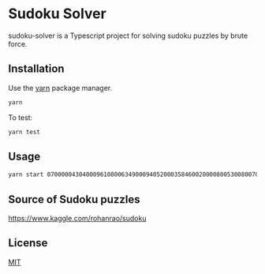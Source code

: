 # Sudoku Solver

sudoku-solver is a Typescript project for solving sudoku puzzles by brute force.

## Installation

Use the [yarn](https://yarnpkg.com/) package manager.

```bash
yarn
```

To test:

```bash
yarn test
```


## Usage

```bash
yarn start 070000043040009610800634900094052000358460020000800530080070091902100005007040802
```


## Source of Sudoku puzzles

https://www.kaggle.com/rohanrao/sudoku

## License
[MIT](https://choosealicense.com/licenses/mit/)


